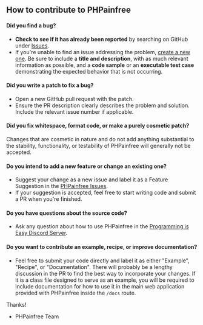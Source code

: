 ## How to contribute to PHPainfree
#### **Did you find a bug?**
* **Check to see if it has already been reported** by searching on GitHub under [Issues](https://github.com/Programming-is-Easy/PHPainfree/issues).
* If you're unable to find an issue addressing the problem, [create a new one]([https://github.com/rails/rails/issues](https://github.com/Programming-is-Easy/PHPainfree/issues)/new). Be sure to include a **title and description**, with as much relevant information as possible, and a **code sample** or an **executable test case** demonstrating the expected behavior that is not occurring.

#### **Did you write a patch to fix a bug?**
* Open a new GitHub pull request with the patch.
* Ensure the PR description clearly describes the problem and solution. Include the relevant issue number if applicable.

#### **Did you fix whitespace, format code, or make a purely cosmetic patch?**
Changes that are cosmetic in nature and do not add anything substantial to the stability, functionality, or testability of PHPainfree will generally not be accepted.

#### **Do you intend to add a new feature or change an existing one?**
* Suggest your change as a new issue and label it as a Feature Suggestion in the [PHPainfree Issues](https://github.com/Programming-is-Easy/PHPainfree/issues).
* If your suggestion is accepted, feel free to start writing code and submit a PR when you're finished.

#### **Do you have questions about the source code?**
* Ask any question about how to use PHPainfree in the [Programming is Easy Discord Server](https://programming-is-easy.com/discord).

#### **Do you want to contribute an example, recipe, or improve documentation?**

* Feel free to submit your code directly and label it as either "Example", "Recipe", or "Documentation". There will probably be a lengthy discussion in the PR to find the best way to incorporate your changes. If it is a class file designed to serve as an example, you will be required to include documentation for how to use it in the main web application provided with PHPainfree inside the `/docs` route.

Thanks!

- PHPainfree Team
